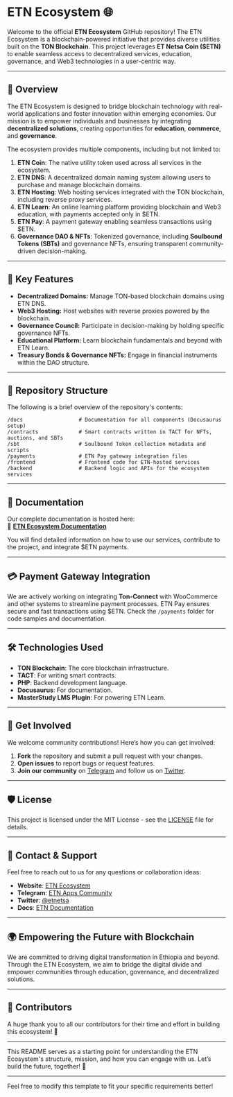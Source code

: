 # ETN Ecosystem 🌐

Welcome to the official **ETN Ecosystem** GitHub repository! The ETN Ecosystem is a blockchain-powered initiative that provides diverse utilities built on the **TON Blockchain**. This project leverages **ET Netsa Coin ($ETN)** to enable seamless access to decentralized services, education, governance, and Web3 technologies in a user-centric way.

---

## 🌟 Overview  
The ETN Ecosystem is designed to bridge blockchain technology with real-world applications and foster innovation within emerging economies. Our mission is to empower individuals and businesses by integrating **decentralized solutions**, creating opportunities for **education**, **commerce**, and **governance**.

The ecosystem provides multiple components, including but not limited to:

1. **ETN Coin**: The native utility token used across all services in the ecosystem.
2. **ETN DNS**: A decentralized domain naming system allowing users to purchase and manage blockchain domains.
3. **ETN Hosting**: Web hosting services integrated with the TON blockchain, including reverse proxy services.
4. **ETN Learn**: An online learning platform providing blockchain and Web3 education, with payments accepted only in $ETN.
5. **ETN Pay**: A payment gateway enabling seamless transactions using $ETN.
6. **Governance DAO & NFTs**: Tokenized governance, including **Soulbound Tokens (SBTs)** and governance NFTs, ensuring transparent community-driven decision-making.

---

## 🚀 Key Features  
- **Decentralized Domains:** Manage TON-based blockchain domains using ETN DNS.  
- **Web3 Hosting:** Host websites with reverse proxies powered by the blockchain.  
- **Governance Council:** Participate in decision-making by holding specific governance NFTs.  
- **Educational Platform:** Learn blockchain fundamentals and beyond with ETN Learn.  
- **Treasury Bonds & Governance NFTs:** Engage in financial instruments within the DAO structure.

---

## 📂 Repository Structure  
The following is a brief overview of the repository's contents:

```
/docs                  # Documentation for all components (Docusaurus setup)
/contracts             # Smart contracts written in TACT for NFTs, auctions, and SBTs
/sbt                   # Soulbound Token collection metadata and scripts
/payments              # ETN Pay gateway integration files
/frontend              # Frontend code for ETN-hosted services
/backend               # Backend logic and APIs for the ecosystem services
```

---

## 📑 Documentation  
Our complete documentation is hosted here:  
📖 **[ETN Ecosystem Documentation](https://docs.etn.ethio-tech.com/)**

You will find detailed information on how to use our services, contribute to the project, and integrate $ETN payments.

---

## 💳 Payment Gateway Integration  
We are actively working on integrating **Ton-Connect** with WooCommerce and other systems to streamline payment processes. ETN Pay ensures secure and fast transactions using $ETN. Check the `/payments` folder for code samples and documentation.

---

## 🛠 Technologies Used  
- **TON Blockchain**: The core blockchain infrastructure.
- **TACT**: For writing smart contracts.
- **PHP**: Backend development language.
- **Docusaurus**: For documentation.
- **MasterStudy LMS Plugin**: For powering ETN Learn.

---

## 📲 Get Involved  
We welcome community contributions! Here’s how you can get involved:

1. **Fork** the repository and submit a pull request with your changes.
2. **Open issues** to report bugs or request features.
3. **Join our community** on [Telegram](https://t.me/et_apps) and follow us on [Twitter](https://x.com/etnetsa).

---

## 🛡 License  
This project is licensed under the MIT License - see the [LICENSE](LICENSE) file for details.

---

## 🤝 Contact & Support  
Feel free to reach out to us for any questions or collaboration ideas:  
- **Website**: [ETN Ecosystem](https://etn.ethio-tech.com)  
- **Telegram**: [ETN Apps Community](https://t.me/et_apps)  
- **Twitter**: [@etnetsa](https://x.com/etnetsa)  
- **Docs**: [ETN Documentation](https://docs.etn.ethio-tech.com)

---

## 🌍 Empowering the Future with Blockchain  
We are committed to driving digital transformation in Ethiopia and beyond. Through the ETN Ecosystem, we aim to bridge the digital divide and empower communities through education, governance, and decentralized solutions.

---

## 💙 Contributors  
A huge thank you to all our contributors for their time and effort in building this ecosystem! 🙌

---

This README serves as a starting point for understanding the ETN Ecosystem's structure, mission, and how you can engage with us. Let’s build the future, together! 🚀

---

Feel free to modify this template to fit your specific requirements better!
